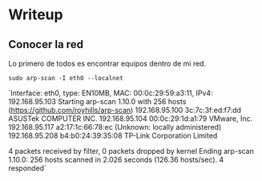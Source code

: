 # Writeup

## Conocer la red

Lo primero de todos es encontrar equipos dentro de mi red.

`sudo arp-scan -I eth0 --localnet`

`Interface: eth0, type: EN10MB, MAC: 00:0c:29:59:a3:11, IPv4: 192.168.95.103
Starting arp-scan 1.10.0 with 256 hosts (https://github.com/royhills/arp-scan)
192.168.95.100  3c:7c:3f:ed:f7:dd       ASUSTek COMPUTER INC.
192.168.95.104  00:0c:29:1d:a1:79       VMware, Inc.
192.168.95.117  a2:17:1c:66:78:ec       (Unknown: locally administered)
192.168.95.208  b4:b0:24:39:35:08       TP-Link Corporation Limited

4 packets received by filter, 0 packets dropped by kernel
Ending arp-scan 1.10.0: 256 hosts scanned in 2.026 seconds (126.36 hosts/sec). 4 responded`
